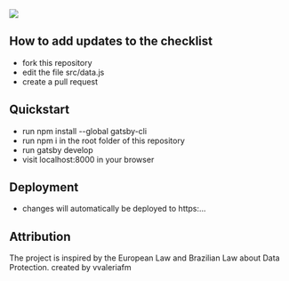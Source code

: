 <img src="https://github.com/GDPRTracker/GDPR-checklist/blob/master/src/images/github.png">

## How to add updates to the checklist

- fork this repository
- edit the file src/data.js
- create a pull request


## Quickstart

- run npm install --global gatsby-cli
- run npm i in the root folder of this repository
- run gatsby develop
- visit localhost:8000 in your browser

## Deployment

- changes will automatically be deployed to https:...

## Attribution

The project is inspired by the European Law and Brazilian Law about Data Protection.
created by vvaleriafm
